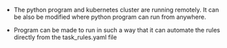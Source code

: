 * The python program and kubernetes cluster are running remotely. It can be also be modified where python program can run from anywhere.

* Program can be made to run in such a way that it can automate the rules directly from the task_rules.yaml file